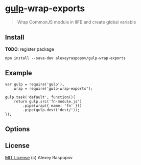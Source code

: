 # [gulp](https://github.com/wearefractal/gulp)-wrap-exports

> Wrap CommonJS module in IIFE and create global variable

## Install

**TODO**: register package

	npm install --save-dev alexeyraspopov/gulp-wrap-exports

## Example

	var gulp = require('gulp'),
		wrap = require('gulp-wrap-exports');

	gulp.task('default', function(){
		return gulp.src('fn-module.js')
			.pipe(wrap({ name: 'fn' }))
			.pipe(gulp.dest('dest/'));
	});

## Options

## License

[MIT License](http://en.wikipedia.org/wiki/MIT_License) (c) Alexey Raspopov
